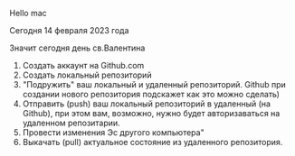 Hello mac

Сегодня 14 февраля 2023 года

Значит сегодня день св.Валентина

1. Создать аккаунт на Github.com
2. Создать локальный репозиторий
3. "Подружить" ваш локальный и удаленный репозиторий. Github при создании нового репозитория подскажет как это можно сделать)
4. Отправить (push) ваш локальный репозиторий в удаленный (на Github), при этом вам, возможно, нужно будет авторизаваться на удаленном репозитарии.
5. Провести изменения Эс другого компьютера"
6. Выкачать (pull) актуальное состояние из удаленного репозитория.
